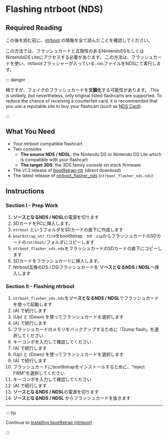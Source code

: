 # Flashing ntrboot (NDS)

## Required Reading

この後を読む前に、[ntrboot](ntrboot) の情報を全て読んだことを確認してください。

この方法では、フラッシュカードと互換性のあるNintendoDSもしくはNintendoDS Liteにアクセスする必要があります。 この方法は、フラッシュカードを使い、ntrbootフラッシャーが入っている`.nds`ファイルをNDSにて実行します。

::: danger

稀ですが、フェイクのフラッシュカードを**文鎮化**する可能性があります。 This is unlikely, but nevertheless, only original listed flashcarts are supported. To reduce the chance of receiving a counterfeit card, it is recommended that you use a reputable site to buy your flashcart (such as [NDS Card](https://www.nds-card.com/)).

:::

## What You Need

- Your ntrboot compatible flashcart
- Two consoles
  - **The source NDS / NDSL**: the Nintendo DS or Nintendo DS Lite which is compatible with your flashcart
  - **The target 3DS**: the 3DS family console on stock firmware
- The v1.3 release of [boot9strap-ntr](https://github.com/SciresM/boot9strap/releases/download/1.3/boot9strap-1.3-ntr.zip) (direct download)
- The latest release of [ntrboot_flasher_nds](https://github.com/jason0597/ntrboot_flasher_nds/releases/latest) (`ntrboot_flasher_nds.nds`)

## Instructions

### Section I - Prep Work

1. **ソースとなるNDS / NDSL**の電源を切ります
2. SDカードをPCに挿入します。
3. `ntrboot` というフォルダをSDカードの直下に作成します
4. `boot9strap_ntr.firm`をboot9strap　ntr `.zip`からフラッシュカードのSDカードの`/ntrboot/`フォルダにコピーします
5. `ntrboot_flasher_nds.nds`をフラッシュカードのSDカードの直下にコピーします
6. SDカードをフラッシュカードに挿入します。
7. Ntrboot互換のDS / DSiフラッシュカードを **ソースとなるNDS / NDSL**へ挿入します

### Section II - Flashing ntrboot

1. `ntrboot_flasher_nds.nds`を**ソースとなるNDS / NDSL**でフラッシュカードを使って起動します
2. (A) で続行します
3. (Up) と (Down) を使ってフラッシュカードを選択します
4. (A) で続行します
5. フラッシュカードのメモリをバックアップするために「Dump flash」を選択してください
6. キーコンボを入力して確認してください
7. (A) で続行します
8. (Up) と (Down) を使ってフラッシュカードを選択します
9. (A) で続行します
10. フラッシュカードにboot9strapをインストールするために、"Inject FIRM"を選択してください
11. キーコンボを入力して確認してください
12. (A) で続行します
13. **ソースとなるNDS / NDSL**の電源を切ります
14. **ソースとなるNDS / NDSL** からフラッシュカードを抜きます

___

::: tip

Continue to [Installing boot9strap (ntrboot)](installing-boot9strap-\(ntrboot\))

:::
